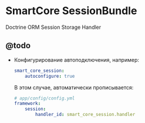 SmartCore SessionBundle
=======================

Doctrine ORM Session Storage Handler

@todo
-----

 *  Конфигурирование автоподключения, например:
 
    ``` yaml
    smart_core_session:
        autoconfigure: true
    ```
    
    В этом случае, автоматически прописывается:
    
    ``` yaml    
    # app/config/config.yml
    framework:
        session:
            handler_id: smart_core_session.handler
    ```